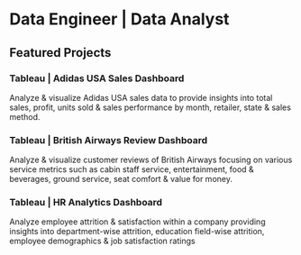 # Data Engineer | Data Analyst
## Featured Projects
### Tableau | Adidas USA Sales Dashboard
Analyze & visualize Adidas USA sales data to provide insights into total sales, profit, units sold & sales performance by month, retailer, state & sales method.

### Tableau | British Airways Review Dashboard
Analyze & visualize customer reviews of British Airways focusing on various service metrics such as cabin staff service, entertainment, food & beverages, ground service, seat comfort & value for money.

### Tableau | HR Analytics Dashboard
Analyze employee attrition & satisfaction within a company providing insights into department-wise attrition, education field-wise attrition, employee demographics & job satisfaction ratings
